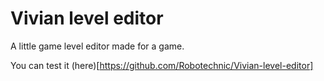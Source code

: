 # Vivian level editor
A little game level editor made for a game.

You can test it (here)[https://github.com/Robotechnic/Vivian-level-editor]